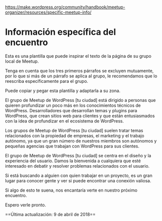 https://make.wordpress.org/community/handbook/meetup-organizer/resources/specific-meetup-info/

# Información específica del encuentro

Esta es una plantilla que puede inspirar el texto de la página de su grupo local de Meetup.

Tenga en cuenta que los tres primeros párrafos se excluyen mutuamente, por lo que si más de un párrafo se aplica al grupo, le recomendamos que lo reescriba específicamente para el grupo.

Puede copiar y pegar esta plantilla y adaptarla a su zona.

El grupo de Meetup de WordPress [tu ciudad] está dirigido a personas que quieren profundizar un poco más en los conocimientos técnicos de WordPress. Desarrolladores que desarrollan temas y plugins para WordPress, que crean sitios web para clientes y que están entusiasmados con la idea de profundizar en el ecosistema de WordPress.

Los grupos de Meetup de WordPress [tu ciudad] suelen tratar temas relacionados con la propiedad de empresas, el marketing y el trabajo autónomo, ya que un gran número de nuestros miembros son autónomos y pequeñas agencias que trabajan con WordPress para sus clientes.

El grupo de Meetup de WordPress [tu ciudad] se centra en el diseño y la experiencia del usuario. Damos la bienvenida a cualquiera que esté interesado en debatir y resolver problemas relacionados con el usuario.

Si está buscando a alguien con quien trabajar en un proyecto, es un gran lugar para conocer gente y ver si puede encontrar una conexión valiosa.

Si algo de esto te suena, nos encantaría verte en nuestro próximo encuentro.

Espero verle pronto.

==Última actualización: 9 de abril de 2018==